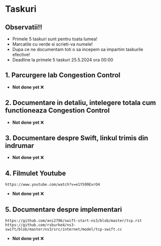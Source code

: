# Taskuri

## Observatii!!
- Primele 5 taskuri sunt pentru toata lumea!
- Marcatile cu verde si scrieti-va numele!
- Dupa ce ne documentam toti o sa incepem sa impartim taskurile efective!
- Deadline la primele 5 taskuri 25.5.2024 ora 00:00

## 1. Parcurgere lab Congestion Control 
- **Not done yet** ❌

## 2. Documentare in detaliu, intelegere totala cum functioneaza Congestion Control
- **Not done yet** ❌

## 3. Documentare despre Swift, linkul trimis din indrumar
- **Not done yet** ❌

## 4. Filmulet Youtube 
```
https://www.youtube.com/watch?v=e1YS99ExrO4 
```
- **Not done yet** ❌

## 5. Documentare despre implementari
```
https://github.com/ani2796/swift-start-ns3/blob/master/tcp.rst
https://github.com/rsburke4/ns3-swift/blob/master/ns3/src/internet/model/tcp-swift.cc
```
- **Not done yet** ❌

